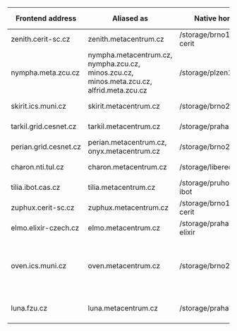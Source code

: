 
| Frontend address        | Aliased as             | Native home            | OS         | Physically located in    | Note | 
|-------------------------|------------------------|------------------------|------------|-----------|-----|
| zenith.cerit-sc.cz   	  | zenith.metacentrum.cz  | /storage/brno12-cerit  | Debian 12  | Brno      |      |
| nympha.meta.zcu.cz 	  | nympha.metacentrum.cz,<br/> nympha.zcu.cz,<br/> minos.zcu.cz,<br/> minos.meta.zcu.cz,<br/> alfrid.meta.zcu.cz | /storage/plzen1        | Debian 12  | Plzen     | |
| skirit.ics.muni.cz 	  | skirit.metacentrum.cz  | /storage/brno2	    | Debian 12  | Brno      | |
| tarkil.grid.cesnet.cz   | tarkil.metacentrum.cz  | /storage/praha1        | Debian 12  | Praha     | |
| perian.grid.cesnet.cz   | perian.metacentrum.cz,<br/>onyx.metacentrum.cz | /storage/brno2         | Debian 12  | Brno	     | |
| charon.nti.tul.cz 	  | charon.metacentrum.cz  | /storage/liberec3-tul  | Debian 12  | Liberec   |  |
| tilia.ibot.cas.cz       | tilia.metacentrum.cz   | /storage/pruhonice1-ibot | Debian 12 | Pruhonice | |
| zuphux.cerit-sc.cz 	  | zuphux.metacentrum.cz  | /storage/brno12-cerit  | CentOS 7.9 | Brno	     |  |
| elmo.elixir-czech.cz 	  | elmo.metacentrum.cz    | /storage/praha5-elixir | Debian 11  | Praha     |  |
| oven.ics.muni.cz     	  | oven.metacentrum.cz    | /storage/brno2         | Debian 12  | Brno      | Reserved to access [oven node](../../computing/node-properties/#oven-node) only |
| luna.fzu.cz          	  | luna.metacentrum.cz    | /storage/praha1        | Debian 11  | Praha     | Reserved for [FZU](https://www.fzu.cz/en) users |


